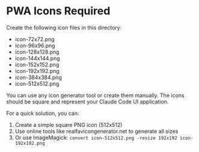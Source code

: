 # PWA Icons Required

Create the following icon files in this directory:

- icon-72x72.png
- icon-96x96.png
- icon-128x128.png
- icon-144x144.png
- icon-152x152.png
- icon-192x192.png
- icon-384x384.png
- icon-512x512.png

You can use any icon generator tool or create them manually. The icons should be square and represent your Claude Code UI application.

For a quick solution, you can:
1. Create a simple square PNG icon (512x512)
2. Use online tools like realfavicongenerator.net to generate all sizes
3. Or use ImageMagick: `convert icon-512x512.png -resize 192x192 icon-192x192.png`